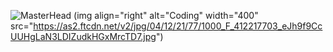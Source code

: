 ![MasterHead]()
(img align="right" alt="Coding" width="400" src="https://as2.ftcdn.net/v2/jpg/04/12/21/77/1000_F_412217703_eJh9f9CcUUHgLaN3LDIZudkHGxMrcTD7.jpg")
